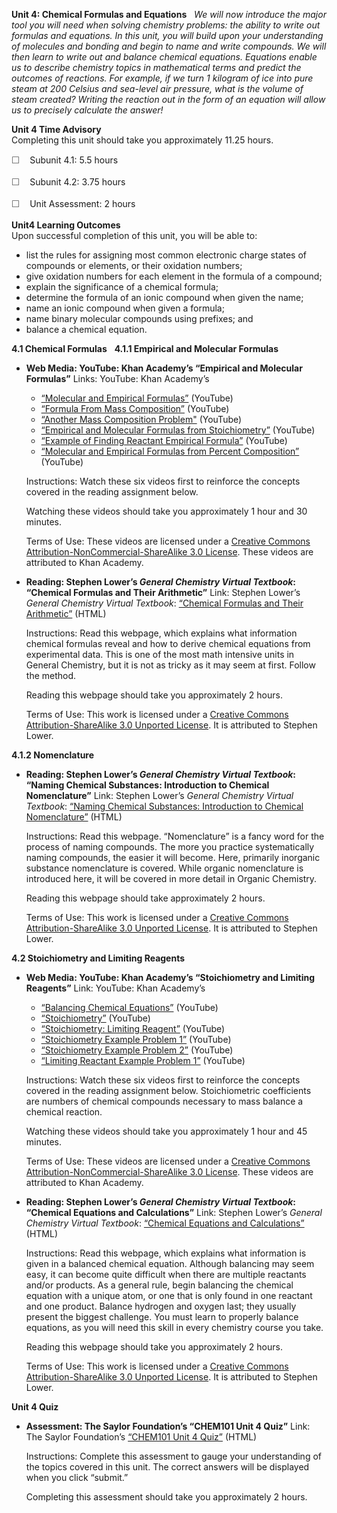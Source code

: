 **Unit 4: Chemical Formulas and Equations** <span id="4"></span> 
*We will now introduce the major tool you will need when solving
chemistry problems: the ability to write out formulas and equations. In
this unit, you will build upon your understanding of molecules and
bonding and begin to name and write compounds. We will then learn to
write out and balance chemical equations. Equations enable us to
describe chemistry topics in mathematical terms and predict the outcomes
of reactions. For example, if we turn 1 kilogram of ice into pure steam
at 200 Celsius and sea-level air pressure, what is the volume of steam
created? Writing the reaction out in the form of an equation will allow
us to precisely calculate the answer!*

**Unit 4 Time Advisory**  
Completing this unit should take you approximately 11.25 hours.  
  
 <span
style="color: rgb(85, 85, 85); font-family: 'Myriad Pro', 'Gill Sans', 'Gill Sans MT', Calibri, sans-serif; font-size: 14.545454025268555px; line-height: 21px; -webkit-text-size-adjust: none;">☐
   </span>Subunit 4.1: 5.5 hours  
  
 <span
style="color: rgb(85, 85, 85); font-family: 'Myriad Pro', 'Gill Sans', 'Gill Sans MT', Calibri, sans-serif; font-size: 14.545454025268555px; line-height: 21px; -webkit-text-size-adjust: none;">☐
   </span>Subunit 4.2: 3.75 hours  
  
 <span
style="color: rgb(85, 85, 85); font-family: 'Myriad Pro', 'Gill Sans', 'Gill Sans MT', Calibri, sans-serif; font-size: 14.545454025268555px; line-height: 21px; -webkit-text-size-adjust: none;">☐
   </span>Unit Assessment: 2 hours

**Unit4 Learning Outcomes**  
Upon successful completion of this unit, you will be able to:
-   list the rules for assigning most common electronic charge states of
    compounds or elements, or their oxidation numbers;
-   give oxidation numbers for each element in the formula of a
    compound;
-   explain the significance of a chemical formula;
-   determine the formula of an ionic compound when given the name;
-   name an ionic compound when given a formula;
-   name binary molecular compounds using prefixes; and
-   balance a chemical equation.

**4.1 Chemical Formulas** <span id="4.1"></span> 
**4.1.1 Empirical and Molecular Formulas** <span id="4.1.1"></span> 
-   **Web Media: YouTube: Khan Academy’s “Empirical and Molecular
    Formulas”**
    Links: YouTube: Khan Academy’s  

    -   [“Molecular and Empirical
        Formulas”](https://www.youtube.com/watch?feature=player_embedded&v=gfBcM3uvWfs)
        (YouTube)
    -   [“Formula From Mass
        Composition”](https://www.youtube.com/watch?feature=player_embedded&v=xatVrAh2U0E)
        (YouTube)
    -   [“Another Mass Composition
        Problem"](https://www.youtube.com/watch?feature=player_embedded&v=sXOIIEZh6qg)
        (YouTube)
    -   [“Empirical and Molecular Formulas from
        Stoichiometry”](https://www.youtube.com/watch?feature=player_embedded&v=FycJ8X67xEU#!)
        (YouTube)
    -   [“Example of Finding Reactant Empirical
        Formula”](https://www.youtube.com/watch?feature=player_embedded&v=66ziUq6vRko)
        (YouTube)
    -   [“Molecular and Empirical Formulas from Percent
        Composition”](https://www.youtube.com/watch?feature=player_embedded&v=_H009sTvYE0)
        (YouTube)

    Instructions: Watch these six videos first to reinforce the concepts
    covered in the reading assignment below.  
      
     Watching these videos should take you approximately 1 hour and 30
    minutes.  
      
     Terms of Use: These videos are licensed under a [Creative Commons
    Attribution-NonCommercial-ShareAlike 3.0
    License](http://creativecommons.org/licenses/by-nc-sa/3.0/). These
    videos are attributed to Khan Academy.

-   **Reading: Stephen Lower’s *General Chemistry Virtual Textbook*:
    “Chemical Formulas and Their Arithmetic”**
    Link: Stephen Lower’s *General Chemistry Virtual Textbook*:
    [“Chemical Formulas and Their
    Arithmetic”](http://resources.saylor.org/CHEM/CHEM101/Unit%204/CHEM101-4.1.1-ChemicalFormulas-BY-SA_files/CHEM101-4.1.1-ChemicalFormulas-BY-SA.html)
    (HTML)  
      
     Instructions: Read this webpage, which explains what information
    chemical formulas reveal and how to derive chemical equations from
    experimental data. This is one of the most math intensive units in
    General Chemistry, but it is not as tricky as it may seem at first.
    Follow the method.  
      
     Reading this webpage should take you approximately 2 hours.  
      
     Terms of Use: This work is licensed under a [Creative Commons
    Attribution-ShareAlike 3.0 Unported
    License](http://creativecommons.org/licenses/by-sa/3.0/). It is
    attributed to Stephen Lower.

**4.1.2 Nomenclature** <span id="4.1.2"></span> 
-   **Reading: Stephen Lower’s *General Chemistry Virtual Textbook*:
    “Naming Chemical Substances: Introduction to Chemical
    Nomenclature”**
    Link: Stephen Lower’s *General Chemistry Virtual Textbook*: [“Naming
    Chemical Substances: Introduction to Chemical
    Nomenclature”](http://resources.saylor.org/CHEM/CHEM101/Unit%204/CHEM101-4.1.2-IntroductionToChemicalNomenclature-BY-SA_files/CHEM101-4.1.2-IntroductionToChemicalNomenclature-BY-SA.html)
    (HTML)  
      
     Instructions: Read this webpage. “Nomenclature” is a fancy word for
    the process of naming compounds. The more you practice
    systematically naming compounds, the easier it will become. Here,
    primarily inorganic substance nomenclature is covered. While organic
    nomenclature is introduced here, it will be covered in more detail
    in Organic Chemistry.  
      
     Reading this webpage should take approximately 2 hours.  
      
     Terms of Use: This work is licensed under a [Creative Commons
    Attribution-ShareAlike 3.0 Unported
    License](http://creativecommons.org/licenses/by-sa/3.0/). It is
    attributed to Stephen Lower.

**4.2 Stoichiometry and Limiting Reagents** <span id="4.2"></span> 
-   **Web Media: YouTube: Khan Academy’s “Stoichiometry and Limiting
    Reagents”**
    Link: YouTube: Khan Academy’s  

    -   [“Balancing Chemical
        Equations”](https://www.youtube.com/watch?feature=player_embedded&v=RnGu3xO2h74)
        (YouTube)
    -   [“Stoichiometry”](https://www.youtube.com/watch?feature=player_embedded&v=SjQG3rKSZUQ)
        (YouTube)
    -   [“Stoichiometry: Limiting
        Reagent”](https://www.youtube.com/watch?feature=player_embedded&v=rESzyhPOJ7I)
        (YouTube)
    -   [“Stoichiometry Example Problem
        1”](https://www.youtube.com/watch?feature=player_embedded&v=jFv6k2OV7IU)
        (YouTube)
    -   [“Stoichiometry Example Problem
        2”](https://www.youtube.com/watch?feature=player_embedded&v=eQf_EAYGo-k)
        (YouTube)
    -   [“Limiting Reactant Example Problem
        1”](https://www.youtube.com/watch?feature=player_embedded&v=YNriRslOk9A)
        (YouTube)

    Instructions: Watch these six videos first to reinforce the concepts
    covered in the reading assignment below. Stoichiometric coefficients
    are numbers of chemical compounds necessary to mass balance a
    chemical reaction.  
      
     Watching these videos should take you approximately 1 hour and 45
    minutes.  
      
     Terms of Use: These videos are licensed under a [Creative Commons
    Attribution-NonCommercial-ShareAlike 3.0
    License](http://creativecommons.org/licenses/by-nc-sa/3.0/). These
    videos are attributed to Khan Academy.

-   **Reading: Stephen Lower’s *General Chemistry Virtual Textbook*:
    “Chemical Equations and Calculations”**
    Link: Stephen Lower’s *General Chemistry Virtual Textbook*:
    [“Chemical Equations and
    Calculations”](http://resources.saylor.org/CHEM/CHEM101/Unit%204/CHEM101-4.2-ChemEquationsAndCalculations-BY-SA_files/CHEM101-4.2-ChemEquationsAndCalculations-BY-SA.html#PageTop)
    (HTML)  
      
     Instructions: Read this webpage, which explains what information is
    given in a balanced chemical equation. Although balancing may seem
    easy, it can become quite difficult when there are multiple
    reactants and/or products. As a general rule, begin balancing the
    chemical equation with a unique atom, or one that is only found in
    one reactant and one product. Balance hydrogen and oxygen last; they
    usually present the biggest challenge. You must learn to properly
    balance equations, as you will need this skill in every chemistry
    course you take.  
      
     Reading this webpage should take you approximately 2 hours.  
      
     Terms of Use: This work is licensed under a [Creative Commons
    Attribution-ShareAlike 3.0 Unported
    License](http://creativecommons.org/licenses/by-sa/3.0/). It is
    attributed to Stephen Lower.

**Unit 4 Quiz** <span id="4.3"></span> 
-   **Assessment: The Saylor Foundation’s “CHEM101 Unit 4 Quiz”**
    <span lang="EN">Link: The Saylor Foundation’s [“CHEM101 Unit 4
    Quiz”](http://school.saylor.org/mod/quiz/view.php?id=1536) (HTML)  
      
     Instructions: Complete this assessment to gauge your understanding
    of the topics covered in this unit. The correct answers will be
    displayed when you click “submit.”</span>

      
      
     <span lang="EN">Completing this assessment should take you
    approximately 2 hours.</span>


